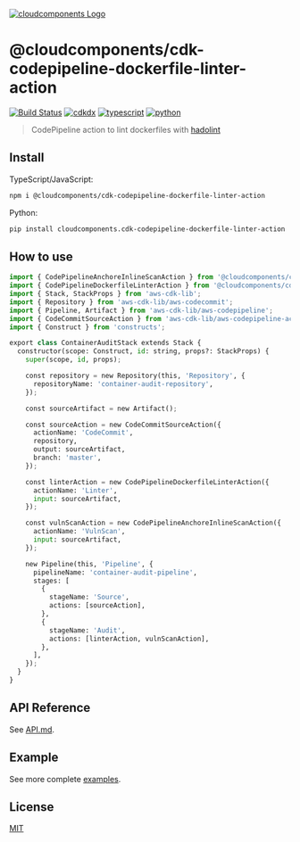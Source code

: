 [![cloudcomponents Logo](https://raw.githubusercontent.com/cloudcomponents/cdk-constructs/master/logo.png)](https://github.com/cloudcomponents/cdk-constructs)

# @cloudcomponents/cdk-codepipeline-dockerfile-linter-action

[![Build Status](https://github.com/cloudcomponents/cdk-constructs/workflows/Build/badge.svg)](https://github.com/cloudcomponents/cdk-constructs/actions?query=workflow=Build)
[![cdkdx](https://img.shields.io/badge/buildtool-cdkdx-blue.svg)](https://github.com/hupe1980/cdkdx)
[![typescript](https://img.shields.io/badge/jsii-typescript-blueviolet.svg)](https://www.npmjs.com/package/@cloudcomponents/cdk-codepipeline-dockerfile-linter-action)
[![python](https://img.shields.io/badge/jsii-python-blueviolet.svg)](https://pypi.org/project/cloudcomponents.cdk-codepipeline-dockerfile-linter-action/)

> CodePipeline action to lint dockerfiles with [hadolint](https://github.com/hadolint/hadolint)

## Install

TypeScript/JavaScript:

```bash
npm i @cloudcomponents/cdk-codepipeline-dockerfile-linter-action
```

Python:

```bash
pip install cloudcomponents.cdk-codepipeline-dockerfile-linter-action
```

## How to use

```python
import { CodePipelineAnchoreInlineScanAction } from '@cloudcomponents/cdk-codepipeline-anchore-inline-scan-action';
import { CodePipelineDockerfileLinterAction } from '@cloudcomponents/cdk-codepipeline-dockerfile-linter-action';
import { Stack, StackProps } from 'aws-cdk-lib';
import { Repository } from 'aws-cdk-lib/aws-codecommit';
import { Pipeline, Artifact } from 'aws-cdk-lib/aws-codepipeline';
import { CodeCommitSourceAction } from 'aws-cdk-lib/aws-codepipeline-actions';
import { Construct } from 'constructs';

export class ContainerAuditStack extends Stack {
  constructor(scope: Construct, id: string, props?: StackProps) {
    super(scope, id, props);

    const repository = new Repository(this, 'Repository', {
      repositoryName: 'container-audit-repository',
    });

    const sourceArtifact = new Artifact();

    const sourceAction = new CodeCommitSourceAction({
      actionName: 'CodeCommit',
      repository,
      output: sourceArtifact,
      branch: 'master',
    });

    const linterAction = new CodePipelineDockerfileLinterAction({
      actionName: 'Linter',
      input: sourceArtifact,
    });

    const vulnScanAction = new CodePipelineAnchoreInlineScanAction({
      actionName: 'VulnScan',
      input: sourceArtifact,
    });

    new Pipeline(this, 'Pipeline', {
      pipelineName: 'container-audit-pipeline',
      stages: [
        {
          stageName: 'Source',
          actions: [sourceAction],
        },
        {
          stageName: 'Audit',
          actions: [linterAction, vulnScanAction],
        },
      ],
    });
  }
}
```

## API Reference

See [API.md](https://github.com/cloudcomponents/cdk-constructs/tree/master/packages/cdk-codepipeline-dockerfile-linter-action/API.md).

## Example

See more complete [examples](https://github.com/cloudcomponents/cdk-constructs/tree/master/examples).

## License

[MIT](https://github.com/cloudcomponents/cdk-constructs/tree/master/packages/cdk-codepipeline-dockerfile-linter-action/LICENSE)
